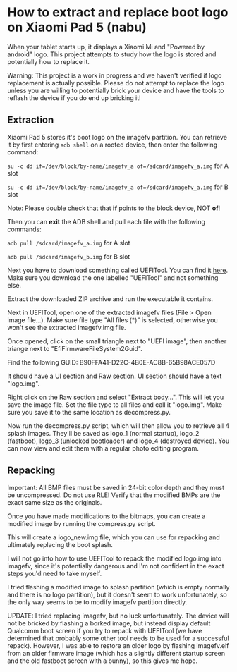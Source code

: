 # How to extract and replace boot logo on Xiaomi Pad 5 (nabu)

When your tablet starts up, it displays a Xiaomi Mi and "Powered by android" logo. This project attempts to study how the logo is stored and potentially how to replace it.

Warning: This project is a work in progress and we haven't verified if logo replacement is actually possible. Please do not attempt to replace the logo unless you are willing to potentially brick your device and have the tools to reflash the device if you do end up bricking it!

## Extraction

Xiaomi Pad 5 stores it's boot logo on the imagefv partition. You can retrieve it by first entering `adb shell` on a rooted device, then enter the following command:

`su -c dd if=/dev/block/by-name/imagefv_a of=/sdcard/imagefv_a.img` for A slot

`su -c dd if=/dev/block/by-name/imagefv_a of=/sdcard/imagefv_a.img` for B slot

Note: Please double check that that **if** points to the block device, NOT **of**!

Then you can **exit** the ADB shell and pull each file with the following commands:

`adb pull /sdcard/imagefv_a.img` for A slot

`adb pull /sdcard/imagefv_b.img` for B slot

Next you have to download something called UEFITool. You can find it [here](https://github.com/LongSoft/UEFITool/releases). Make sure you download the one labelled "UEFITool" and not something else.

Extract the downloaded ZIP archive and run the executable it contains.

Next in UEFITool, open one of the extracted imagefv files (File > Open image file...). Make sure file type "All files (*)" is selected, otherwise you won't see the extracted imagefv.img file.

Once opened, click on the small triangle next to "UEFI image", then another triange next to "EfiFirmwareFileSystem2Guid".

Find the following GUID: B90FFA41-D22C-4B0E-AC8B-65B98ACE057D

It should have a UI section and Raw section. UI section should have a text "logo.img".

Right click on the Raw section and select "Extract body...". This will let you save the image file. Set the file type to all files and call it "logo.img". Make sure you save it to the same location as decompress.py.

Now run the decompress.py script, which will then allow you to retrieve all 4 splash images. They'll be saved as logo_1 (normal startup), logo_2 (fastboot), logo_3 (unlocked bootloader) and logo_4 (destroyed device). You can now view and edit them with a regular photo editing program.

## Repacking

Important: All BMP files must be saved in 24-bit color depth and they must be uncompressed. Do not use RLE! Verify that the modified BMPs are the exact same size as the originals.

Once you have made modifications to the bitmaps, you can create a modified image by running the compress.py script.

This will create a logo_new.img file, which you can use for repacking and ultimately replacing the boot splash.

I will not go into how to use UEFITool to repack the modified logo.img into imagefv, since it's potentially dangerous and I'm not confident in the exact steps you'd need to take myself.

I tried flashing a modified image to splash partition (which is empty normally and there is no logo partition), but it doesn't seem to work unfortunately, so the only way seems to be to modify imagefv partition directly.

UPDATE: I tried replacing imagefv, but no luck unfortunately. The device will not be bricked by flashing a borked image, but instead display default Qualcomm boot screen if you try to repack with UEFITool (we have determined that probably some other tool needs to be used for a successful repack). However, I was able to restore an older logo by flashing imagefv.elf from an older firmware image (which has a slightly different startup screen and the old fastboot screen with a bunny), so this gives me hope.
